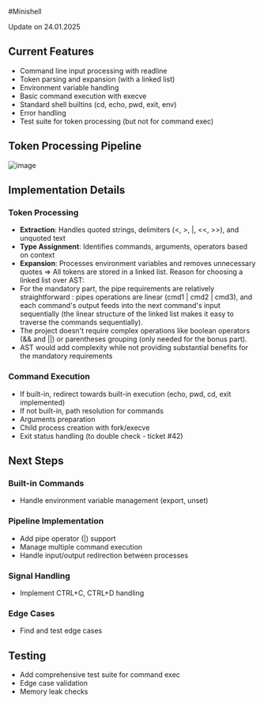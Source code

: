 #Minishell

Update on 24.01.2025

<h2>Current Features</h2>

- Command line input processing with readline
- Token parsing and expansion (with a linked list)
- Environment variable handling
- Basic command execution with execve
- Standard shell builtins (cd, echo, pwd, exit, env)
- Error handling
- Test suite for token processing (but not for command exec)

<h2>Token Processing Pipeline</h2>

![image](https://github.com/user-attachments/assets/66190664-e304-4659-8bc2-cb5deba6febd)

<h2>Implementation Details</h2>

<h3>Token Processing</h3>

- **Extraction**: Handles quoted strings, delimiters (<, >, |, <<, >>), and unquoted text
- **Type Assignment**: Identifies commands, arguments, operators based on context
- **Expansion**: Processes environment variables and removes unnecessary quotes
=> All tokens are stored in a linked list.
Reason for choosing a linked list over AST:
- For the mandatory part, the pipe requirements are relatively straightforward : pipes operations are linear (cmd1 | cmd2 | cmd3), and each command's output feeds into the next command's input sequentially (the linear structure of the linked list makes it easy to traverse the commands sequentially).
- The project doesn't require complex operations like boolean operators (&& and ||) or parentheses grouping (only needed for the bonus part).
- AST would add complexity while not providing substantial benefits for the mandatory requirements

<h3>Command Execution</h3>

- If built-in, redirect towards built-in execution (echo, pwd, cd, exit implemented)
- If not built-in, path resolution for commands
- Arguments preparation
- Child process creation with fork/execve
- Exit status handling (to double check - ticket #42)

<h2>Next Steps</h2>

<h3>Built-in Commands</h3>

- Handle environment variable management (export, unset)

<h3>Pipeline Implementation</h3>

- Add pipe operator (|) support
- Manage multiple command execution
- Handle input/output redirection between processes

<h3>Signal Handling</h3>

- Implement CTRL+C, CTRL+D handling

<h3>Edge Cases</h3>

- Find and test edge cases

<h2>Testing</h2>

- Add comprehensive test suite for command exec
- Edge case validation
- Memory leak checks
